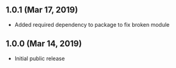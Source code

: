 ## 1.0.1 (Mar 17, 2019)

* Added required dependency to package to fix broken module

## 1.0.0 (Mar 14, 2019)

* Initial public release

